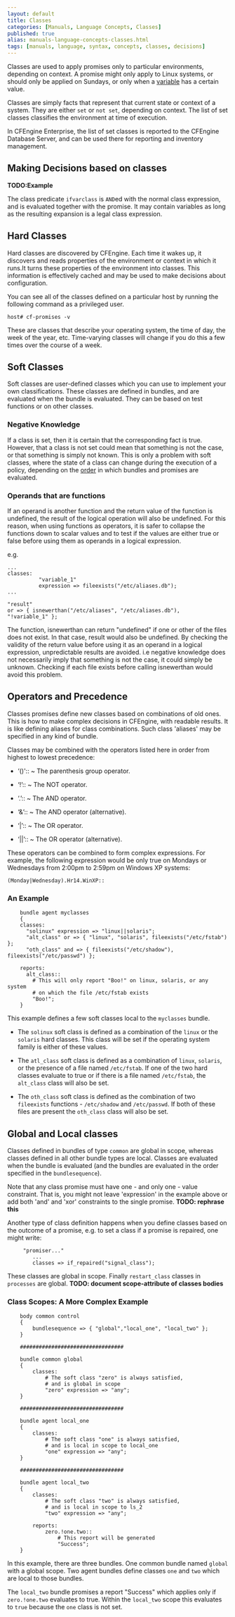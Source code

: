 ```yaml
---
layout: default
title: Classes
categories: [Manuals, Language Concepts, Classes]
published: true
alias: manuals-language-concepts-classes.html
tags: [manuals, language, syntax, concepts, classes, decisions]
---
```


Classes are used to apply promises only to particular environments, depending 
on context. A promise might only apply to Linux systems, or should only be 
applied on Sundays, or only when a 
[variable](manuals-language-concepts-variables.html) has a certain value.

Classes are simply facts that represent that current state or context of a 
system. They are either `set` or `not set`, depending on context. The list of 
set classes classifies the environment at time of execution.

In CFEngine Enterprise, the list of set classes is reported to the CFEngine 
Database Server, and can be used there for reporting and inventory management.

## Making Decisions based on classes

**TODO:Example**

The class predicate `ifvarclass` is `AND`ed with the normal class expression, 
and is evaluated together with the promise. It may contain variables as long 
as the resulting expansion is a legal class expression.

## Hard Classes

Hard classes are discovered by CFEngine. Each time it wakes up, it discovers 
and reads properties of the environment or context in which it runs.It turns 
these properties of the environment into classes. This information is 
effectively cached and may be used to make decisions about configuration.

You can see all of the classes defined on a particular host by running the following command as a privileged user.

    host# cf-promises -v

These are classes that describe your operating system, the time of day, the 
week of the year, etc. Time-varying classes will change if you do this a few 
times over the course of a week.

## Soft Classes

Soft classes are user-defined classes which you can use to implement your own 
classifications. These classes are defined in bundles, and are evaluated when 
the bundle is evaluated. They can be based on test functions or on other 
classes.

### Negative Knowledge

If a class is set, then it is certain that the corresponding fact is true.
However, that a class is not set could mean that something is not the case, or 
that something is simply not known. This is only a problem with soft classes,
where the state of a class can change during the execution of a policy, 
depending on the [order](manuals-language-concepts-normal-ordering.html) in 
which bundles and promises are evaluated.

### Operands that are functions

If an operand is another function and the return value of the function is 
undefined, the result of the logical operation will also be undefined. 
For this reason, when using functions as operators, it is safer to collapse
the functions down to scalar values and to test if the values are either
true or false before using them as operands in a logical expression.

e.g.

```cf3
...
classes:
          "variable_1" 
          expression => fileexists("/etc/aliases.db");
...

"result" 
or => { isnewerthan("/etc/aliases", "/etc/aliases.db"),
"!variable_1" };

```

The function, isnewerthan can return "undefined" if one or other of the files 
does not exist. In that case, result would also be undefined. By checking the 
validity of the return value before using it as an operand in a logical expression,
unpredictable results are avoided. i.e negative knowledge does not necessarily 
imply that something is not the case, it could simply be unknown. Checking if
each file exists before calling isnewerthan would avoid this problem.

## Operators and Precedence

Classes promises define new classes based on combinations of old ones. This is 
how to make complex decisions in CFEngine, with readable results. It is like 
defining aliases for class combinations. Such class 'aliases' may be specified 
in any kind of bundle.

Classes may be combined with the operators listed here in order from highest 
to lowest precedence:

* ‘()'::
    ~ The parenthesis group operator. 

* ‘!’::
    ~ The NOT operator. 

* ‘.’::
    ~ The AND operator. 

* ‘&’::
    ~ The AND operator (alternative). 

* ‘|’::
    ~ The OR operator. 

* ‘||’::
    ~ The OR operator (alternative).

These operators can be combined to form complex expressions.  For example, the 
following expression would be only true on Mondays or Wednesdays from 2:00pm 
to 2:59pm on Windows XP systems:

    (Monday|Wednesday).Hr14.WinXP::

### An Example

```cf3
    bundle agent myclasses
    {
    classes:
      "solinux" expression => "linux||solaris";
      "alt_class" or => { "linux", "solaris", fileexists("/etc/fstab") };
      "oth_class" and => { fileexists("/etc/shadow"), fileexists("/etc/passwd") };

    reports:
      alt_class::
        # This will only report "Boo!" on linux, solaris, or any system
        # on which the file /etc/fstab exists
        "Boo!";
    }
```

This example defines a few soft classes local to the `myclasses` bundle.

* The `solinux` soft class is defined as a combination of the `linux` or the 
  `solaris` hard classes. This class will be set if the operating 
  system family is either of these values.

* The `atl_class` soft class is defined as a combination of `linux`, 
  `solaris`, or the presence of a file named `/etc/fstab`. If one of the two 
  hard classes evaluate to true or if there is a file named `/etc/fstab`, the 
  `alt_class` class will also be set.

* The `oth_class` soft class is defined as the combination of two `fileexists`
  functions - `/etc/shadow` and `/etc/passwd`.  If both of these files are 
  present the `oth_class` class will also be set.


## Global and Local classes

Classes defined in bundles of type `common` are global in scope, whereas 
classes defined in all other bundle types are local. Classes are evaluated 
when the bundle is evaluated (and the bundles are evaluated in the order 
specified in the `bundlesequence`).

Note that any class promise must have one - and only one - value constraint. 
That is, you might not leave 'expression' in the example above or add both 
'and' and 'xor' constraints to the single promise. **TODO: rephrase this**

Another type of class definition happens when you define classes based on the 
outcome of a promise, e.g. to set a class if a promise is repaired, one might 
write:

```cf3
     "promiser..."
        ...
        classes => if_repaired("signal_class");
```

These classes are global in scope. Finally `restart_class` classes
in `processes` are global.
**TODO: document scope-attribute of classes bodies**


### Class Scopes: A More Complex Example

```cf3
    body common control
    {   
        bundlesequence => { "global","local_one", "local_two" };
    }

    #################################

    bundle common global
    {
        classes:
            # The soft class "zero" is always satisfied, 
            # and is global in scope
            "zero" expression => "any";
    }

    #################################

    bundle agent local_one
    {
        classes:
            # The soft class "one" is always satisfied, 
            # and is local in scope to local_one
            "one" expression => "any";
    }

    #################################

    bundle agent local_two
    {
        classes:
            # The soft class "two" is always satisfied, 
            # and is local in scope to ls_2
            "two" expression => "any";

        reports:
            zero.!one.two::
                # This report will be generated
                "Success";
    }
```

In this example, there are three bundles. One common bundle named `global` 
with a global scope. Two agent bundles define classes `one` and `two` which 
are local to those bundles.

The `local_two` bundle promises a report "Success" which applies only if 
`zero.!one.two` evaluates to true. Within the `local_two` scope this evaluates 
to `true` because the `one` class is not set.
